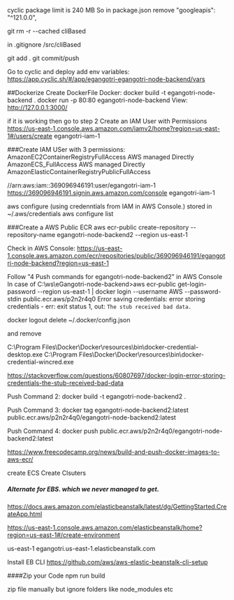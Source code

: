 cyclic package limit is 240 MB
So in 
package.json remove
    "googleapis": "^121.0.0",


git rm -r --cached cliBased

in .gitignore
/src/cliBased

git add .
git commit/push

Go to cyclic and deploy
add env variables:
https://app.cyclic.sh/#/app/egangotri-egangotri-node-backend/vars




##Dockerize
Create DockerFile
Docker:
docker build -t egangotri-node-backend  .
docker run -p 80:80 egangotri-node-backend
View:
http://127.0.0.1:3000/

if it is working then go to step 2
Create an IAM User with Permissions
https://us-east-1.console.aws.amazon.com/iamv2/home?region=us-east-1#/users/create
egangotri-iam-1


###Create IAM USer
with 3 permissions:
AmazonEC2ContainerRegistryFullAccess	AWS managed	Directly
AmazonECS_FullAccess	AWS managed	Directly
AmazonElasticContainerRegistryPublicFullAccess

//arn:aws:iam::369096946191:user/egangotri-iam-1
https://369096946191.signin.aws.amazon.com/console
egangotri-iam-1


aws configure (using credenntials from IAM in AWS Console.)
stored in ~/.aws/credentials
 aws configure list

###Create a AWS Public ECR
aws ecr-public create-repository --repository-name egangotri-node-backend2 --region us-east-1

Check in AWS Console:
https://us-east-1.console.aws.amazon.com/ecr/repositories/public/369096946191/egangotri-node-backend?region=us-east-1


Follow "4 Push commands for egangotri-node-backend2" in AWS Console
In case of 
C:\ws\eGangotri-node-backend>aws ecr-public get-login-password --region us-east-1 | docker login --username AWS --password-stdin public.ecr.aws/p2n2r4q0
Error saving credentials: error storing credentials - err: exit status 1, out: `The stub received bad data.`

docker logout
delete ~/.docker/config.json

and remove

C:\Program Files\Docker\Docker\resources\bin\docker-credential-desktop.exe
C:\Program Files\Docker\Docker\resources\bin\docker-credential-wincred.exe

https://stackoverflow.com/questions/60807697/docker-login-error-storing-credentials-the-stub-received-bad-data

Push Command 2:
docker build -t egangotri-node-backend2 .

Push Command 3:
docker tag egangotri-node-backend2:latest public.ecr.aws/p2n2r4q0/egangotri-node-backend2:latest

Push Command 4:
docker push public.ecr.aws/p2n2r4q0/egangotri-node-backend2:latest

https://www.freecodecamp.org/news/build-and-push-docker-images-to-aws-ecr/


create ECS
Create Clsuters


##### Alternate for EBS. which we never managed to get.

https://docs.aws.amazon.com/elasticbeanstalk/latest/dg/GettingStarted.CreateApp.html

https://us-east-1.console.aws.amazon.com/elasticbeanstalk/home?region=us-east-1#/create-environment

us-east-1
egangotri.us-east-1.elasticbeanstalk.com

Install EB CLI
https://github.com/aws/aws-elastic-beanstalk-cli-setup

####Zip your Code
npm run build

zip file manually but ignore folders like node_modules etc


